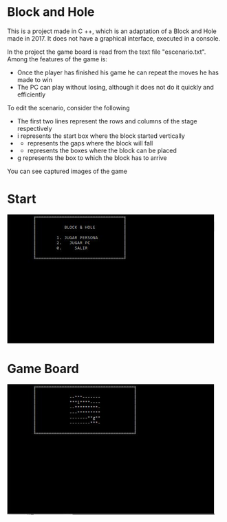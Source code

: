 # Block and Hole
This is a project made in C ++, which is an adaptation of a Block and Hole made in 2017. It does not have a graphical interface, executed in a console.

In the project the game board is read from the text file "escenario.txt". Among the features of the game is:

  - Once the player has finished his game he can repeat the moves he has made to win
  - The PC can play without losing, although it does not do it quickly and efficiently

To edit the scenario, consider the following

  - The first two lines represent the rows and columns of the stage respectively
  - i represents the start box where the block started vertically
  - - represents the gaps where the block will fall
  - * represents the boxes where the block can be placed
  - g represents the box to which the block has to arrive

You can see captured images of the game
# Start
![Start 2048](Images/BlockandHole(Start).JPG)
# Game Board
![Game Board 2048](Images/BlockandHole(GameBoard).JPG)
